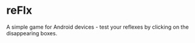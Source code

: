 # reFlx

A simple game for Android devices - test your reflexes by clicking on the disappearing boxes. 
